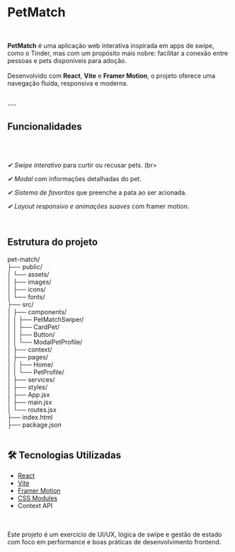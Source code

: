 # PetMatch

<br>

**PetMatch** é uma aplicação web interativa inspirada em apps de swipe, como o Tinder, mas com um propósito mais nobre:
facilitar a conexão entre pessoas e pets disponíveis para adoção.
<br>
<br>
Desenvolvido com **React**, **Vite** e **Framer Motion**, o projeto oferece uma navegação fluida, responsiva e moderna.

<br>
---

## Funcionalidades

<br>
<br>

*✔ Swipe interativo* para curtir ou recusar pets.
(br>

*✔ Modal* com informações detalhadas do pet.
<br>

*✔ Sistema de favoritos* que preenche a pata ao ser acionada.
<br>

*✔ Layout responsivo e animações suaves* com framer motion.
<br>

<br>

## Estrutura do projeto

pet-match/
<br>
├── public/
<br>
│   └── assets/
<br>
│       ├── images/
<br>
│       ├── icons/
<br>
│       └── fonts/
<br>
├── src/
<br>
│   ├── components/
<br>
│   │   ├── PetMatchSwiper/
<br>
│   │   ├── CardPet/
<br>
│   │   ├── Button/
<br>
│   │   └── ModalPetProfile/
<br>
│   ├── context/
<br>
│   ├── pages/
<br>
│   │   ├── Home/
<br>
│   │   └── PetProfile/
<br>
│   ├── services/
<br>
│   ├── styles/
<br>
│   ├── App.jsx
<br>
│   ├── main.jsx
<br>
│   └── routes.jsx
<br>
├── index.html
<br>
├── package.json
<br>
<br>

## 🛠️ Tecnologias Utilizadas

- [React](https://reactjs.org/)
- [Vite](https://vitejs.dev/)
- [Framer Motion](https://www.framer.com/motion/)
- [CSS Modules](https://github.com/css-modules/css-modules)
- Context API

<br>
<br>
Este projeto é um exercício de UI/UX, lógica de swipe e gestão de estado com foco em performance e boas práticas de desenvolvimento frontend.
